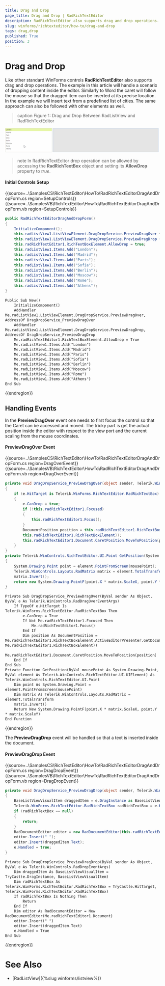 ```yaml
---
title: Drag and Drop
page_title: Drag and Drop | RadRichTextEditor
description: RadRichTextEditor also supports drag and drop operations. The example in this article will handle a scenario of dropping content inside the editor.
slug: winforms/richtexteditor/how-to/drag-and-drop
tags: drag,drop
published: True
position: 3
---
```


# Drag and Drop

Like other standard WinForms controls **RadRichTextEditor** also supports drag and drop operations. The example in this article will handle a scenario of dropping content inside the editor. Similarly to Word the caret will follow the mouse so that the dragged item can be inserted at its precise location. In the example we will insert text from a predefined list of cities. The same approach can also be followed with other elements as well.

>caption Figure 1: Drag and Drop Between RadListView and RadRichTextEditor 

![richtexteditor-how-to-drag-and-drop 001](images/richtexteditor-how-to-drag-and-drop001.gif)

>note In RadRichTextEditor drop operation can be allowed by accessing the **RadRichTextBox** object and setting its **AllowDrop** property to *true*.

#### Initial Controls Setup

{{source=..\SamplesCS\RichTextEditor\HowTo\RadRichTextEditorDragAndDropForm.cs region=SetupControls}} 
{{source=..\SamplesVB\RichTextEditor\HowTo\RadRichTextEditorDragAndDropForm.vb region=SetupControls}}
````C#
public RadRichTextEditorDragAndDropForm()
{
    InitializeComponent();
    this.radListView1.ListViewElement.DragDropService.PreviewDragOver += DragDropService_PreviewDragOver;
    this.radListView1.ListViewElement.DragDropService.PreviewDragDrop += DragDropService_PreviewDragDrop;
    this.radRichTextEditor1.RichTextBoxElement.AllowDrop = true;
    this.radListView1.Items.Add("London");
    this.radListView1.Items.Add("Madrid");
    this.radListView1.Items.Add("Paris");
    this.radListView1.Items.Add("Sofia");
    this.radListView1.Items.Add("Berlin");
    this.radListView1.Items.Add("Moscow");
    this.radListView1.Items.Add("Rome");
    this.radListView1.Items.Add("Athens");
}

````
````VB.NET
Public Sub New()
    InitializeComponent()
    AddHandler Me.radListView1.ListViewElement.DragDropService.PreviewDragOver, AddressOf DragDropService_PreviewDragOver
    AddHandler Me.radListView1.ListViewElement.DragDropService.PreviewDragDrop, AddressOf DragDropService_PreviewDragDrop
    Me.radRichTextEditor1.RichTextBoxElement.AllowDrop = True
    Me.radListView1.Items.Add("London")
    Me.radListView1.Items.Add("Madrid")
    Me.radListView1.Items.Add("Paris")
    Me.radListView1.Items.Add("Sofia")
    Me.radListView1.Items.Add("Berlin")
    Me.radListView1.Items.Add("Moscow")
    Me.radListView1.Items.Add("Rome")
    Me.radListView1.Items.Add("Athens")
End Sub

````



{{endregion}}

## Handling Events

In the **PreviewDragOver** event one needs to first focus the control so that the Caret can be accessed and moved. The tricky part is get the actual position inside the editor with respect to the view port and the current scaling from the mouse coordinates.

#### PreviewDragOver Event

{{source=..\SamplesCS\RichTextEditor\HowTo\RadRichTextEditorDragAndDropForm.cs region=DragOverEvent}} 
{{source=..\SamplesVB\RichTextEditor\HowTo\RadRichTextEditorDragAndDropForm.vb region=DragOverEvent}}
````C#
private void DragDropService_PreviewDragOver(object sender, Telerik.WinControls.RadDragOverEventArgs e)
{
    if (e.HitTarget is Telerik.WinForms.RichTextEditor.RadRichTextBox)
    {
        e.CanDrop = true;
        if (!this.radRichTextEditor1.Focused)
        {
            this.radRichTextEditor1.Focus();
        }
        DocumentPosition position = this.radRichTextEditor1.RichTextBoxElement.ActiveEditorPresenter.GetDocumentPositionFromViewPoint(this.GetPosition(System.Windows.Forms.Control.MousePosition,
        this.radRichTextEditor1.RichTextBoxElement));
        this.radRichTextEditor1.Document.CaretPosition.MoveToPosition(position);
    }
}
private Telerik.WinControls.RichTextEditor.UI.Point GetPosition(System.Drawing.Point mousePoint, Telerik.WinControls.RichTextEditor.UI.UIElement element)
{
    System.Drawing.Point point = element.PointFromScreen(mousePoint);
    Telerik.WinControls.Layouts.RadMatrix matrix = element.TotalTransform;
    matrix.Invert();
    return new System.Drawing.PointF(point.X * matrix.ScaleX, point.Y * matrix.ScaleY);
}

````
````VB.NET
Private Sub DragDropService_PreviewDragOver(ByVal sender As Object, ByVal e As Telerik.WinControls.RadDragOverEventArgs)
    If TypeOf e.HitTarget Is Telerik.WinForms.RichTextEditor.RadRichTextBox Then
        e.CanDrop = True
        If Not Me.radRichTextEditor1.Focused Then
            Me.radRichTextEditor1.Focus()
        End If
        Dim position As DocumentPosition = Me.radRichTextEditor1.RichTextBoxElement.ActiveEditorPresenter.GetDocumentPositionFromViewPoint(Me.GetPosition(System.Windows.Forms.Control.MousePosition, Me.radRichTextEditor1.RichTextBoxElement))
        Me.radRichTextEditor1.Document.CaretPosition.MoveToPosition(position)
    End If
End Sub
Private Function GetPosition(ByVal mousePoint As System.Drawing.Point, ByVal element As Telerik.WinControls.RichTextEditor.UI.UIElement) As Telerik.WinControls.RichTextEditor.UI.Point
    Dim point As System.Drawing.Point = element.PointFromScreen(mousePoint)
    Dim matrix As Telerik.WinControls.Layouts.RadMatrix = element.TotalTransform
    matrix.Invert()
    Return New System.Drawing.PointF(point.X * matrix.ScaleX, point.Y * matrix.ScaleY)
End Function

````



{{endregion}}

The **PreviewDragDrop** event will be handled so that a text is inserted inside the document.

#### PreviewDragDrop Event

{{source=..\SamplesCS\RichTextEditor\HowTo\RadRichTextEditorDragAndDropForm.cs region=DragDropEvent}} 
{{source=..\SamplesVB\RichTextEditor\HowTo\RadRichTextEditorDragAndDropForm.vb region=DragDropEvent}}
````C#
private void DragDropService_PreviewDragDrop(object sender, Telerik.WinControls.RadDropEventArgs e)
{
    BaseListViewVisualItem draggedItem = e.DragInstance as BaseListViewVisualItem;
    Telerik.WinForms.RichTextEditor.RadRichTextBox radRichTextBox = e.HitTarget as Telerik.WinForms.RichTextEditor.RadRichTextBox;
    if (radRichTextBox == null)
    {
        return;
    }
    RadDocumentEditor editor = new RadDocumentEditor(this.radRichTextEditor1.Document);
    editor.Insert(" ");
    editor.Insert(draggedItem.Text);
    e.Handled = true;
}

````
````VB.NET
Private Sub DragDropService_PreviewDragDrop(ByVal sender As Object, ByVal e As Telerik.WinControls.RadDropEventArgs)
    Dim draggedItem As BaseListViewVisualItem = TryCast(e.DragInstance, BaseListViewVisualItem)
    Dim radRichTextBox As Telerik.WinForms.RichTextEditor.RadRichTextBox = TryCast(e.HitTarget, Telerik.WinForms.RichTextEditor.RadRichTextBox)
    If radRichTextBox Is Nothing Then
        Return
    End If
    Dim editor As RadDocumentEditor = New RadDocumentEditor(Me.radRichTextEditor1.Document)
    editor.Insert(" ")
    editor.Insert(draggedItem.Text)
    e.Handled = True
End Sub

````



{{endregion}}

# See Also

* [RadListView]({%slug winforms/listview%})
